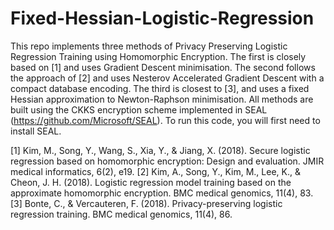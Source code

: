 # Fixed-Hessian-Logistic-Regression

This repo implements three methods of Privacy Preserving Logistic Regression Training using Homomorphic Encryption. The first is closely based on [1] and uses Gradient Descent minimisation. The second follows the approach of [2] and uses Nesterov Accelerated Gradient Descent with a compact database encoding. The third is closest to [3], and uses a fixed Hessian approximation to Newton-Raphson minimisation. All methods are built using the CKKS encryption scheme implemented in SEAL (https://github.com/Microsoft/SEAL). To run this code, you will first need to install SEAL.

[1] Kim, M., Song, Y., Wang, S., Xia, Y., & Jiang, X. (2018). Secure logistic regression based on homomorphic encryption: Design and evaluation. JMIR medical informatics, 6(2), e19.
[2] Kim, A., Song, Y., Kim, M., Lee, K., & Cheon, J. H. (2018). Logistic regression model training based on the approximate homomorphic encryption. BMC medical genomics, 11(4), 83.
[3] Bonte, C., & Vercauteren, F. (2018). Privacy-preserving logistic regression training. BMC medical genomics, 11(4), 86.
